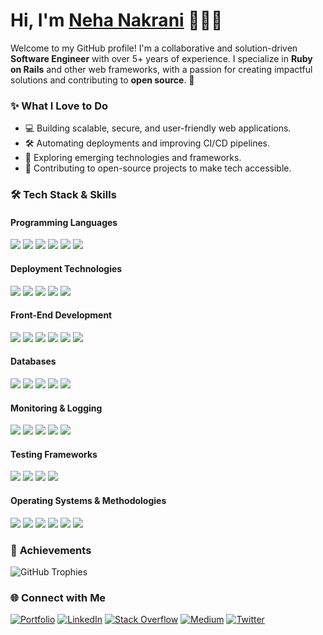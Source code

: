 # Hi, I'm [Neha Nakrani](https://neha-nakrani-fcdeffc954b4.herokuapp.com) 👩🏻‍💻

Welcome to my GitHub profile! I'm a collaborative and solution-driven **Software Engineer** with over 5+ years of experience. I specialize in **Ruby on Rails** and other web frameworks, with a passion for creating impactful solutions and contributing to **open source**. 🚀

### ✨ What I Love to Do

- 💻 Building scalable, secure, and user-friendly web applications.
- 🛠️ Automating deployments and improving CI/CD pipelines.
- 🌱 Exploring emerging technologies and frameworks.
- 🤝 Contributing to open-source projects to make tech accessible.

### 🛠️ Tech Stack & Skills

#### **Programming Languages**  
<p>
  <img src="https://img.shields.io/badge/-Ruby%20on%20Rails-CC0000?style=for-the-badge&logo=ruby-on-rails&logoColor=white" />
  <img src="https://img.shields.io/badge/-ElasticSearch-005571?style=for-the-badge&logo=elasticsearch" />
  <img src="https://img.shields.io/badge/-GraphQL-E10098?style=for-the-badge&logo=graphql&logoColor=white" />
  <img src="https://img.shields.io/badge/-Elixir-4B275F?style=for-the-badge&logo=elixir&logoColor=white" />
  <img src="https://img.shields.io/badge/-Python-3776AB?style=for-the-badge&logo=python&logoColor=white" />
  <img src="https://img.shields.io/badge/-RESTful%20APIs-FF6F00?style=for-the-badge" />
</p>

#### **Deployment Technologies**  
<p>
  <img src="https://img.shields.io/badge/-AWS-232F3E?style=for-the-badge&logo=amazon-aws&logoColor=white" />
  <img src="https://img.shields.io/badge/-Heroku-430098?style=for-the-badge&logo=heroku&logoColor=white" />
  <img src="https://img.shields.io/badge/-Docker-2496ED?style=for-the-badge&logo=docker&logoColor=white" />
  <img src="https://img.shields.io/badge/-Minikube-FFFFFF?style=for-the-badge&logo=kubernetes&logoColor=blue" />
  <img src="https://img.shields.io/badge/-GitHub%20Actions-2088FF?style=for-the-badge&logo=github-actions&logoColor=white" />
</p>

#### **Front-End Development**  
<p>
  <img src="https://img.shields.io/badge/-HTML5-E34F26?style=for-the-badge&logo=html5&logoColor=white" />
  <img src="https://img.shields.io/badge/-CSS3-1572B6?style=for-the-badge&logo=css3&logoColor=white" />
  <img src="https://img.shields.io/badge/-Bootstrap-7952B3?style=for-the-badge&logo=bootstrap&logoColor=white" />
  <img src="https://img.shields.io/badge/-JavaScript-F7DF1E?style=for-the-badge&logo=javascript&logoColor=black" />
  <img src="https://img.shields.io/badge/-JQuery-0769AD?style=for-the-badge&logo=jquery&logoColor=white" />
  <img src="https://img.shields.io/badge/-Angular-DD0031?style=for-the-badge&logo=angular&logoColor=white" />
</p>

#### **Databases**  
<p>
  <img src="https://img.shields.io/badge/-PostgreSQL-336791?style=for-the-badge&logo=postgresql&logoColor=white" />
  <img src="https://img.shields.io/badge/-MySQL-4479A1?style=for-the-badge&logo=mysql&logoColor=white" />
  <img src="https://img.shields.io/badge/-MongoDB-47A248?style=for-the-badge&logo=mongodb&logoColor=white" />
  <img src="https://img.shields.io/badge/-Redis-DC382D?style=for-the-badge&logo=redis&logoColor=white" />
  <img src="https://img.shields.io/badge/-Amazon%20RDS-527FFF?style=for-the-badge&logo=amazon&logoColor=white" />
</p>

#### **Monitoring & Logging**  
<p>
  <img src="https://img.shields.io/badge/-New%20Relic-008C99?style=for-the-badge&logo=new-relic&logoColor=white" />
  <img src="https://img.shields.io/badge/-Datadog-632CA6?style=for-the-badge&logo=datadog&logoColor=white" />
  <img src="https://img.shields.io/badge/-Logstash-005571?style=for-the-badge&logo=elasticsearch&logoColor=white" />
  <img src="https://img.shields.io/badge/-Sentry-362D59?style=for-the-badge&logo=sentry&logoColor=white" />
  <img src="https://img.shields.io/badge/-Kibana-005571?style=for-the-badge&logo=elasticsearch&logoColor=white" />
</p>

#### **Testing Frameworks**  
<p>
  <img src="https://img.shields.io/badge/-RSpec-FF0000?style=for-the-badge&logo=ruby&logoColor=white" />
  <img src="https://img.shields.io/badge/-Cucumber-23D96C?style=for-the-badge&logo=cucumber&logoColor=white" />
  <img src="https://img.shields.io/badge/-Capybara-440059?style=for-the-badge&logo=ruby&logoColor=white" />
  <img src="https://img.shields.io/badge/-Minitest-FFCC00?style=for-the-badge" />
</p>

#### **Operating Systems & Methodologies**  
<p>
  <img src="https://img.shields.io/badge/-macOS-000000?style=for-the-badge&logo=apple&logoColor=white" />
  <img src="https://img.shields.io/badge/-Linux-FCC624?style=for-the-badge&logo=linux&logoColor=black" />
  <img src="https://img.shields.io/badge/-Agile-FFCC00?style=for-the-badge" />
  <img src="https://img.shields.io/badge/-Scrum-6DB33F?style=for-the-badge&logo=scrumalliance&logoColor=white" />
  <img src="https://img.shields.io/badge/-TDD-007ACC?style=for-the-badge" />
  <img src="https://img.shields.io/badge/-BDD-005571?style=for-the-badge" />
</p>

### 🌟 **Achievements**
  <img src="https://github-profile-trophy.vercel.app/?username=nehanakrani&theme=radical&no-frame=true&margin-w=15" alt="GitHub Trophies" />


### 🌐 Connect with Me

[![Portfolio](https://img.shields.io/badge/-Portfolio-24292E?style=for-the-badge&logo=github)](https://neha-nakrani-fcdeffc954b4.herokuapp.com)
[![LinkedIn](https://img.shields.io/badge/-LinkedIn-blue?style=for-the-badge&logo=linkedin)](https://www.linkedin.com/in/neha-nakrani-522793145/)
[![Stack Overflow](https://img.shields.io/badge/-Stack%20Overflow-FE7A16?style=for-the-badge&logo=stack-overflow)](https://stackoverflow.com/users/8739984/neha-nakrani?tab=profile)
[![Medium](https://img.shields.io/badge/-Medium-black?style=for-the-badge&logo=medium)](https://medium.com/@nehanakrani004)
[![Twitter](https://img.shields.io/badge/-Twitter-1DA1F2?style=for-the-badge&logo=twitter)](https://twitter.com/neha_nakrani912)
